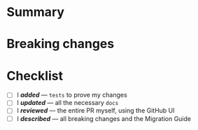 <!--
List the issues this PR closes (if any) in a bullet list format, e.g.:
- Closes #ABCD
- Closes #EFGH
-->

# Summary

<!--
Please write a summary of your changes and why you made them.
Not all PRs will be complex or substantial enough to require this section, so you can remove it if you think it's unnecessary.
-->

# Breaking changes

<!--
If the PR has breaking changes, please detail them in this section between the START and END comments below.
-->

<!--START: Breaking changes section. Used in automation so do not remove this comment. -->

<!--END: Breaking changes section. Used in automation so do not remove  this comment. -->

# Checklist

- [ ] I **_added_** — `tests` to prove my changes
- [ ] I **_updated_** — all the necessary `docs`
- [ ] I **_reviewed_** — the entire PR myself, using the GitHub UI
- [ ] I **_described_** — all breaking changes and the Migration Guide
